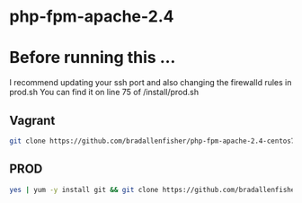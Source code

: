 # php-fpm-apache-2.4
# Before running this ...

I recommend updating your ssh port and also changing the firewalld rules in prod.sh 
You can find it on line 75 of /install/prod.sh

## Vagrant
```bash
git clone https://github.com/bradallenfisher/php-fpm-apache-2.4-centos7.git; cd php-fpm-apache-2.4-centos7; vagrant up
```

## PROD
```bash
yes | yum -y install git && git clone https://github.com/bradallenfisher/php-fpm-apache-2.4-centos7.git && cd php-fpm-apache-2.4-centos7 && chmod 700 install/prod.sh && .install/prod.sh
```
